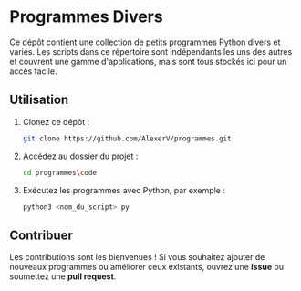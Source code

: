 # Programmes Divers

Ce dépôt contient une collection de petits programmes Python divers et variés. Les scripts dans ce répertoire sont indépendants les uns des autres et couvrent une gamme d'applications, mais sont tous stockés ici pour un accès facile.

## Utilisation

1. Clonez ce dépôt :
    ```bash
    git clone https://github.com/AlexerV/programmes.git
    ```
2. Accédez au dossier du projet :
    ```bash
    cd programmes\code
    ```
3. Exécutez les programmes avec Python, par exemple :
    ```bash
    python3 <nom_du_script>.py
    ```

## Contribuer

Les contributions sont les bienvenues ! Si vous souhaitez ajouter de nouveaux programmes ou améliorer ceux existants, ouvrez une **issue** ou soumettez une **pull request**.
